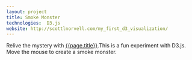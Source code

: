 ```yaml
---
layout: project
title: Smoke Monster
technologies:  D3.js
website: http://scottlnorvell.com/my_first_d3_visualization/
---
```


Relive the mystery with [{{page.title}}]({{page.website}}).This is a fun experiment with D3.js. Move the mouse to create a smoke monster.

